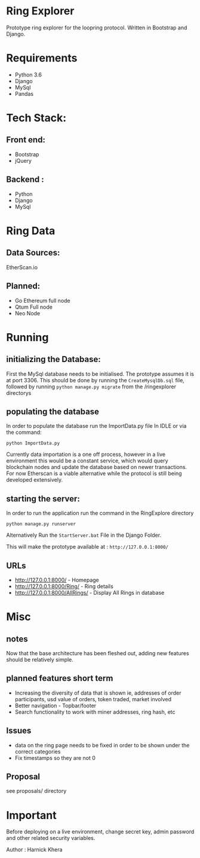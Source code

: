 # Ring Explorer

Prototype ring explorer for the loopring protocol. 
Written in Bootstrap and Django.

# Requirements

* Python 3.6
* Django
* MySql
* Pandas

# Tech Stack:

## Front end:
* Bootstrap
* jQuery

## Backend :
* Python
* Django
* MySql

# Ring Data

## Data Sources:
EtherScan.io

## Planned:
* Go Ethereum full node
* Qtum Full node
* Neo Node

# Running

## initializing the Database:

First the MySql database needs to be initialised. The prototype assumes it is at port 3306. This should be done by running the ```CreateMysqlDb.sql``` file, followed by running ```python manage.py migrate``` from the /ringexplorer directorys

## populating the database

In order to populate the database run the ImportData.py file In IDLE or via the command:

```
python ImportData.py
```

Currently data importation is a one off process, however in a live environment this would be a constant service, which would query blockchain nodes and update the database based on newer transactions. For now Etherscan is a viable alternative while the protocol is still being developed extensively.

## starting the server:

In order to run the application run the command in the RingExplore directory
```
python manage.py runserver 
```

Alternatively Run the ```StartServer.bat``` File in the Django Folder.

This will make the prototype available at : ```http://127.0.0.1:8000/```

## URLs
* http://127.0.0.1:8000/ - Homepage
* http://127.0.0.1:8000/Ring/ - Ring details
* http://127.0.0.1:8000/AllRings/ - Display All Rings in database

# Misc

## notes

Now that the base architecture has been fleshed out, adding new features should be relatively simple.

## planned features short term

* Increasing the diversity of data that is shown ie, addresses of order participants, usd value of orders, token traded, market involved
* Better navigation - Topbar/footer
* Search functionality to work with miner addresses, ring hash, etc

## Issues

* data on the ring page needs to be fixed in order to be shown under the correct categories
* Fix timestamps so they are not 0

## Proposal

see proposals/ directory

# Important

Before deploying on a live environment, change secret key, admin password and other related security variables.

Author : Harnick Khera












